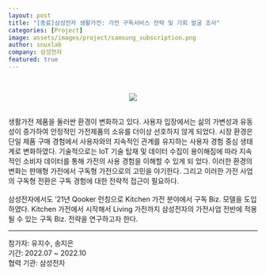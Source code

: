 ```yaml
---
layout: post
title: "[종료]삼성전자 생활가전: 가전 구독서비스 전략 및 기회 발굴 조사"
categories: [Project]
image: assets/images/project/samsung_subscription.png
author: snuxlab
company: 삼성전자
featured: true
---
```


<p>
<br>
<p align="center"><img src="{{site.baseurl}}/assets/images/project/samsung_subscription.png"></p>
<br>
생활가전 제품을 둘러싼 환경이 변화하고 있다. 사용자 입장에서는 삶의 가변성과 유동성이 증가하여 안정적인 가전제품의 소유를 더이상 선호하지 않게 되었다. 시장 환경은 단일 제품 구매 경험에서 사용자와의 지속적인 관계를 유지하는 사용자 경험 중심 생태계로 변화하였다. 기술적으로는 IoT 기술 탑재 및 데이터 수집이 용이해짐에 따라 지속적인 소비자 데이터를 통해 가전의 사용 경험을 이해할 수 있게 되 었다. 이러한 환경의 변화는 판매형 가전에서 구독형 가전으로의 고민을 야기한다. 그리고 이러한 가전 사업의 구독형 전환은 구독 경험에 대한 전략적 접근이 필요하다.<br>
<br>
삼성전자에서도 ‘21년 Qooker 런칭으로 Kitchen 가전 분야에서 구독 Biz. 모델을 도입하였다. Kitchen 가전에서 시작해서 Living 가전까지 삼성전자의 가전사업 전반에 적용될 수 있는 구독 Biz. 전략을 연구하고자 한다.
<br>
</p>

<hr>
참가자: 유지수, 송지은 <br>
기간: 2022.07 ~ 2022.10<br>
협력 기관: 삼성전자

